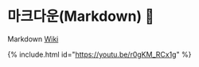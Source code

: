 # 마크다운(Markdown) 🏁
Markdown [Wiki](https://github.com/devyhan93/Markdown/wiki) 

{% include.html id="https://youtu.be/r0gKM_RCx1g" %}
